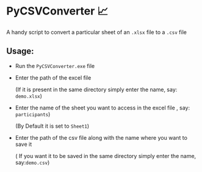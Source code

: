 # PyCSVConverter 📈
A handy script to convert a particular sheet of an ```.xlsx``` file to a ```.csv``` file

## Usage:

- Run the ```PyCSVConverter.exe``` file
- Enter the path of the excel file 

  (If it is present in the same directory simply enter the name, say: ```demo.xlsx```)
  
- Enter the name of the sheet you want to access in the excel file , say: ```participants```)

  (By Default it is set to ```Sheet1```)
  
- Enter the path of the csv file along with the name where you want to save it

  ( If you want it to be saved in the same directory simply enter the name, say:```demo.csv```)

